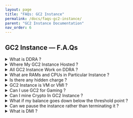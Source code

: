 ```yaml
---
layout: page
title: "FAQs: GC2 Instance" 
permalink: /docs/faqs-gc2-instance/
parent: "GC2 Instance Documentation"
nav_order: 6
---
```


## GC2 Instance — F.A.Qs

<details>
<summary>What is DDRA ?</summary>
Learn about DDRA [Here](/why-and-how-dataoorts-gpu-cloud).
</details>


<details>
<summary>Where My GC2 Instance Hosted ?</summary>
All GC2 instances are hosted within Dataoorts' globally distributed DDRA Cluster. As community-based instances, GC2 leverages decentralized GPUs worldwide, ensuring robust isolation and a secure operating environment.
</details>


<details>
<summary>All GC2 Instance Work on DDRA ?</summary>
Yes. All GC2 Instances Works on DDRA
</details>

<details>
<summary>What are RAMs and CPUs in Particular Instance ?</summary>
RAMs and CPUs and all other resources are allocated dynamically.
</details>

<details>
<summary>Is there any hidden charge ?</summary>
No, what you see in the dashboard is it.
</details>

<details>
<summary>GC2 Instance is VM or VMI ?</summary>
Yes, You can say it Lite-VM, FYI we still working on KVM support.
</details>

<details>
<summary>Can I use GC2 for Gaming ?</summary>
Yes, You can.
</details>

<details>
<summary>Can I mine Crypto In GC2 Instance ?</summary>
No, we strictly prohibit any mining activity or any illegal activity.
</details>

<details>
<summary>What if my balance goes down below the threshold point ?</summary>
If your balance goes below $2.50, all running instances and pods are automatically scheduled for termination. So please maintain the minimum balance of $2.50 or above.
</details>



<details>
<summary>Can we pause the instance rather than terminating it ?</summary>
Currently, we are working on persistent storage for GC2 instances. We assure you that this will be supported very soon.
</details>


<details>
<summary>What is DMI ?</summary>
Learn about DMI [Here](/dmi).
</details>